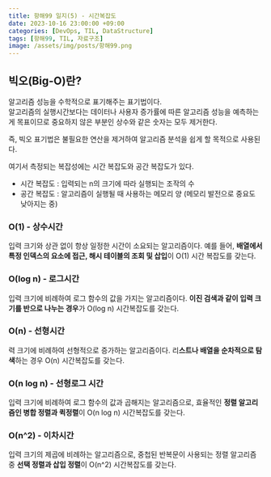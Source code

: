 ```yaml
---
title: 항해99 일지(5) - 시간복잡도
date: 2023-10-16 23:00:00 +09:00
categories: [DevOps, TIL, DataStructure]
tags: [항해99, TIL, 자료구조]
image: /assets/img/posts/항해99.png
---
```


## 빅오(Big-O)란?
알고리즘 성능을 수학적으로 표기해주는 표기법이다.     
알고리즘의 실행시간보다는 데이터나 사용자 증가률에 따른 알고리즘 성능을 예측하는게 목표이므로 중요하지 않은 부분인 상수와 같은 숫자는 모두 제거한다.    
     
즉, 빅오 표기법은 불필요한 연산을 제거하여 알고리즘 분석을 쉽게 할 목적으로 사용된다.
     
여기서 측정되는 복잡성에는 시간 복잡도와 공간 복잡도가 있다.
+ 시간 복잡도 : 입력되는 n의 크기에 따라 실행되는 조작의 수
+ 공간 복잡도 : 알고리즘이 실행될 때 사용하는 메모리 양 (메모리 발전으로 중요도 낮아지는 중)
    
    
### O(1) - 상수시간
입력 크기와 상관 없이 항상 일정한 시간이 소요되는 알고리즘이다.
예를 들어, **배열에서 특정 인덱스의 요소에 접근, 해시 테이블의 조회 및 삽입**이 O(1) 시간 복잡도를 갖는다.
     
### O(log n) - 로그시간
입력 크기에 비례하여 로그 함수의 값을 가지는 알고리즘이다. **이진 검색과 같이 입력 크기를 반으로 나누는 경우**가 O(log n) 시간복잡도를 갖는다.
     
### O(n) - 선형시간
력 크기에 비례하여 선형적으로 증가하는 알고리즘이다. 리**스트나 배열을 순차적으로 탐색**하는 경우 O(n) 시간복잡도를 갖는다.
    
### O(n log n) - 선형로그 시간
입력 크기에 비례하여 로그 함수의 값과 곱해지는 알고리즘으로, 효율적인 **정렬 알고리즘인 병합 정렬과 퀵정렬**이 O(n log n) 시간복잡도를 갖는다.
    
### O(n^2) - 이차시간
입력 크기의 제곱에 비례하는 알고리즘으로, 중첩된 반복문이 사용되는 정렬 알고리즘 중 **선택 정렬과 삽입 정렬**이 O(n^2) 시간복잡도를 갖는다.


